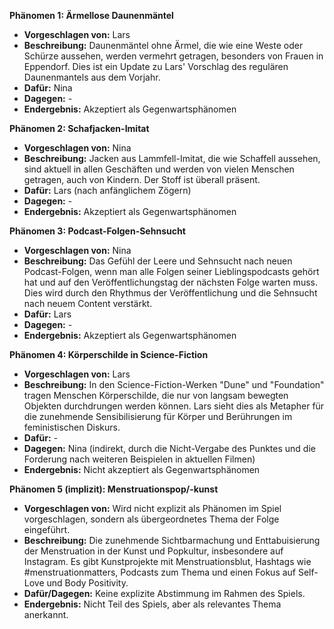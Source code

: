 **Phänomen 1: Ärmellose Daunenmäntel**
* **Vorgeschlagen von:** Lars
* **Beschreibung:** Daunenmäntel ohne Ärmel, die wie eine Weste oder Schürze aussehen, werden vermehrt getragen, besonders von Frauen in Eppendorf. Dies ist ein Update zu Lars' Vorschlag des regulären Daunenmantels aus dem Vorjahr.
* **Dafür:** Nina
* **Dagegen:** -
* **Endergebnis:** Akzeptiert als Gegenwartsphänomen

**Phänomen 2:  Schafjacken-Imitat**
* **Vorgeschlagen von:** Nina
* **Beschreibung:** Jacken aus Lammfell-Imitat, die wie Schaffell aussehen, sind aktuell in allen Geschäften und werden von vielen Menschen getragen, auch von Kindern. Der Stoff ist überall präsent.
* **Dafür:** Lars (nach anfänglichem Zögern)
* **Dagegen:** -
* **Endergebnis:** Akzeptiert als Gegenwartsphänomen

**Phänomen 3:  Podcast-Folgen-Sehnsucht**
* **Vorgeschlagen von:** Nina
* **Beschreibung:** Das Gefühl der Leere und Sehnsucht nach neuen Podcast-Folgen, wenn man alle Folgen seiner Lieblingspodcasts gehört hat und auf den Veröffentlichungstag der nächsten Folge warten muss. Dies wird durch den Rhythmus der Veröffentlichung und die Sehnsucht nach neuem Content verstärkt.
* **Dafür:** Lars
* **Dagegen:** -
* **Endergebnis:** Akzeptiert als Gegenwartsphänomen

**Phänomen 4: Körperschilde in Science-Fiction**
* **Vorgeschlagen von:** Lars
* **Beschreibung:** In den Science-Fiction-Werken "Dune" und "Foundation" tragen Menschen Körperschilde, die nur von langsam bewegten Objekten durchdrungen werden können. Lars sieht dies als Metapher für die zunehmende Sensibilisierung für Körper und Berührungen im feministischen Diskurs.
* **Dafür:** -
* **Dagegen:** Nina (indirekt, durch die Nicht-Vergabe des Punktes und die Forderung nach weiteren Beispielen in aktuellen Filmen)
* **Endergebnis:** Nicht akzeptiert als Gegenwartsphänomen

**Phänomen 5 (implizit): Menstruationspop/-kunst**
* **Vorgeschlagen von:**  Wird nicht explizit als Phänomen im Spiel vorgeschlagen, sondern als übergeordnetes Thema der Folge eingeführt.
* **Beschreibung:**  Die zunehmende Sichtbarmachung und Enttabuisierung der Menstruation in der Kunst und Popkultur, insbesondere auf Instagram. Es gibt Kunstprojekte mit Menstruationsblut, Hashtags wie #menstruationmatters, Podcasts zum Thema und einen Fokus auf Self-Love und Body Positivity.
* **Dafür/Dagegen:**  Keine explizite Abstimmung im Rahmen des Spiels.
* **Endergebnis:**  Nicht Teil des Spiels, aber als relevantes Thema anerkannt.
